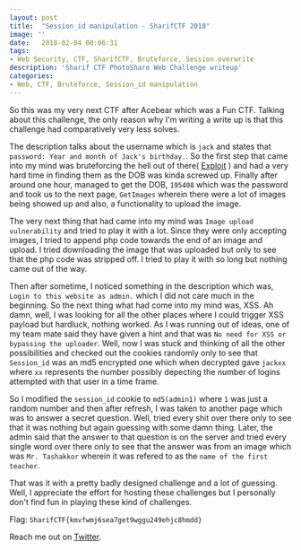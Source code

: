 ```yaml
---
layout: post
title:  "Session_id manipulation - SharifCTF 2018"
image: ''
date:   2018-02-04 00:06:31
tags:
- Web Security, CTF, SharifCTF, Bruteforce, Session overwrite
description: 'Sharif CTF PhotoShare Web Challenge writeup'
categories:
- Web, CTF, Bruteforce, Session_id manipulation
---
```


So this was my very next CTF after Acebear which was a Fun CTF. Talking about this challenge, the only reason why I'm writing a write up
is that this challenge had comparatively very less solves.

The description talks about the username which is `jack` and states that `password: Year and month of Jack's birthday.`. So the first step
that came into my mind was bruteforcing the hell out of there( <a href="https://github.com/gokulkrishna01/gokulkrishna01.github.io/blob/master/exploit.py">Exploit</a> ) and had a very hard time in finding them
as the DOB was kinda screwed up. Finally after around one hour, managed to get the DOB, `195408` which was the password and took us to the
next page, `GetImages` wherein there were a lot of images being showed up and also, a functionality to upload the image.

The very next thing that had came into my mind was `Image upload vulnerability` and tried to play it with a lot. Since they were only accepting
images, I tried to append php code towards the end of an image and upload. I tried downloading the image that was uploaded but only to see that
the php code was stripped off. I tried to play it with so long but nothing came out of the way.

Then after sometime, I noticed something in the description which was, ` Login to this website as admin.` which I did not care much in the
beginning. So the next thing what had come into my mind was, XSS. Ah damn, well, I was looking for all the other places where I could trigger
XSS payload but hardluck, nothing worked. As I was running out of ideas, one of my team mate said they have given a hint and that was
`No need for XSS or bypassing the uploader`. Well, now I was stuck and thinking of all the other possibilities and checked out the cookies
randomly only to see that `Session_id` was an md5 encrypted one which when decrypted gave `jackxx` where `xx` represents the number possibly
depecting the number of logins attempted with that user in a time frame.

So I modified the `session_id` cookie to `md5(admin1)` where `1` was just a random number and then after refresh, I was taken to another page
which was to answer a secret question. Well, tried every shit over there only to see that it was nothing but again guessing with some damn thing.
Later, the admin said that the answer to that question is on the server and tried every single word over there only to see that the answer was
from an image which was `Mr. Tashakkor` wherein it was refered to as the `name of the first teacher`.

That was it with a pretty badly designed challenge and a lot of guessing. Well, I appreciate the effort for hosting these challenges but I
personally don't find fun in playing these kind of challenges.

Flag: `SharifCTF{kmvfwmj6sea7get9wggu249ehjc8hmdd}`

Reach me out on <a href="https://twitter.com/gkgkrishna33">Twitter</a>.
